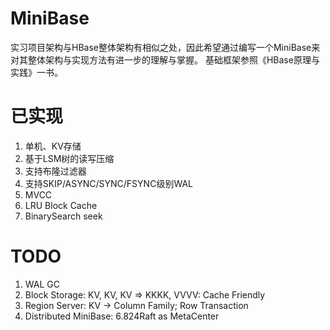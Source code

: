# MiniBase
实习项目架构与HBase整体架构有相似之处，因此希望通过编写一个MiniBase来对其整体架构与实现方法有进一步的理解与掌握。
基础框架参照《HBase原理与实践》一书。
# 已实现
1. 单机、KV存储
2. 基于LSM树的读写压缩
3. 支持布隆过滤器
4. 支持SKIP/ASYNC/SYNC/FSYNC级别WAL
5. MVCC
6. LRU Block Cache
7. BinarySearch seek
# TODO
1. WAL GC
2. Block Storage: KV, KV, KV => KKKK, VVVV: Cache Friendly
3. Region Server: KV -> Column Family; Row Transaction
4. Distributed MiniBase: 6.824Raft as MetaCenter
